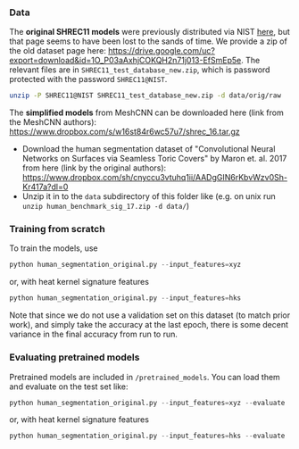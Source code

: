 ### Data

  The **original SHREC11 models** were previously distributed via NIST [here](https://www.nist.gov/itl/iad/shrec-2011-datasets), but that page seems to have been lost to the sands of time. We provide a zip of the old dataset page here: https://drive.google.com/uc?export=download&id=1O_P03aAxhjCOKQH2n71j013-EfSmEp5e. The relevant files are in `SHREC11_test_database_new.zip`, which is password protected with the password `SHREC11@NIST`. 

  ```sh
  unzip -P SHREC11@NIST SHREC11_test_database_new.zip -d data/orig/raw
  ```


  The **simplified models** from MeshCNN can be downloaded here (link from the MeshCNN authors): https://www.dropbox.com/s/w16st84r6wc57u7/shrec_16.tar.gz

  - Download the human segmentation dataset of "Convolutional Neural Networks on Surfaces via Seamless Toric Covers" by Maron et. al. 2017 from here (link by the original authors): https://www.dropbox.com/sh/cnyccu3vtuhq1ii/AADgGIN6rKbvWzv0Sh-Kr417a?dl=0
  - Unzip it in to the `data` subdirectory of this folder like (e.g. on unix run `unzip human_benchmark_sig_17.zip -d data/`)

### Training from scratch

To train the models, use

```python
python human_segmentation_original.py --input_features=xyz  
```
or, with heat kernel signature features
```python
python human_segmentation_original.py --input_features=hks  
```

Note that since we do not use a validation set on this dataset (to match prior work), and simply take the accuracy at the last epoch, there is some decent variance in the final accuracy from run to run.

### Evaluating pretrained models

Pretrained models are included in `/pretrained_models`. You can load them and evaluate on the test set like:

```python
python human_segmentation_original.py --input_features=xyz --evaluate  
```
or, with heat kernel signature features
```python
python human_segmentation_original.py --input_features=hks --evaluate  
```

